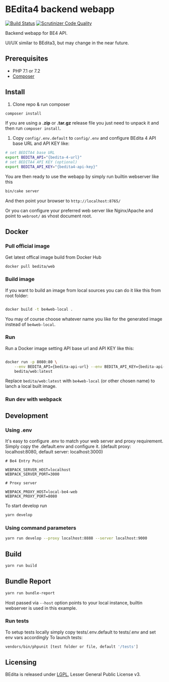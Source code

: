 # BEdita4 backend webapp

[![Build Status](https://travis-ci.org/bedita/web.svg)](https://travis-ci.org/bedita/web)
[![Scrutinizer Code Quality](https://scrutinizer-ci.com/g/bedita/web/badges/quality-score.png)](https://scrutinizer-ci.com/g/bedita/web/)
<!-- [![Code Coverage](https://codecov.io/gh/bedita/web/branch/master/graph/badge.svg)](https://codecov.io/gh/bedita/bedita/branch/master) -->

Backend webapp for BE4 API.

UI/UX similar to BEdita3, but may change in the near future.

## Prerequisites

* PHP 7.1 or 7.2
* [Composer](https://getcomposer.org/doc/00-intro.md#installation-linux-unix-osx)

## Install

1. Clone repo & run composer

```bash
composer install
```

If you are using a **.zip** or **.tar.gz** release file you just need to unpack it and then run ``composer install``.

1. Copy `config/.env.default` to `config/.env` and configure BEdita 4 API base URL and API KEY like:

```bash
# set BEDITA4 base URL
export BEDITA_API="{bedita-4-url}"
# set BEDITA4 API KEY (optional)
export BEDITA_API_KEY="{bedita4-api-key}"
```

You are then ready to use the webapp by simply run builtin webserver like this

```bash
bin/cake server
```

And then point your browser to `http://localhost:8765/`

Or you can configure your preferred web server like Nginx/Apache and point to `webroot/` as vhost document root.

## Docker

### Pull official image

Get latest offical image build from Docker Hub

```bash
docker pull bedita/web
```

### Build image

If you want to build an image from local sources you can do it like this from root folder:

```bash

docker build -t be4web-local .

```

You may of course choose whatever name you like for the generated image instead of `be4web-local`.

### Run

Run a Docker image setting API base url and API KEY like this:

```bash

docker run -p 8080:80 \
    --env BEDITA_API={bedita-api-url} --env BEDITA_API_KEY={bedita-api-key} \
    bedita/web:latest

```

Replace `bedita/web:latest` with `be4web-local` (or other chosen name) to lanch a local built image.

### Run dev with webpack

## Development

### Using .env

It's easy to configure .env to match your web server and proxy requirement. Simply copy the .default.env and configure it.
(default proxy: localhost:8080, default server: localhost:3000)

```env
# Be4 Entry Point

WEBPACK_SERVER_HOST=localhost
WEBPACK_SERVER_PORT=3000

# Proxy server

WEBPACK_PROXY_HOST=local-be4-web
WEBPACK_PROXY_PORT=8080
```

To start develop run

```bash
yarn develop
```

### Using command parameters

```bash
yarn run develop --proxy localhost:8888 --server localhost:9000
```

## Build

```bash
yarn run build
```

## Bundle Report

```bash
yarn run bundle-report
```

Host passed via `--host` option points to your local instance, builtin webserver is used in this example.

### Run tests

To setup tests locally simply copy tests/.env.default to tests/.env and set env vars accordingly
To launch tests:

```bash
vendors/bin/phpunit [test folder or file, default '/tests']
```

## Licensing

BEdita is released under [LGPL](/bedita/bedita/blob/master/LICENSE.LGPL), Lesser General Public License v3.
